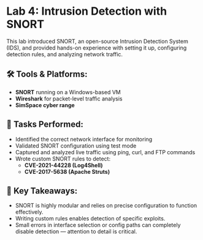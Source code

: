 # Lab 4: Intrusion Detection with SNORT

This lab introduced SNORT, an open-source Intrusion Detection System (IDS), and provided hands-on experience with setting it up, configuring detection rules, and analyzing network traffic.

## 🛠️ Tools & Platforms:
- **SNORT** running on a Windows-based VM
- **Wireshark** for packet-level traffic analysis
- **SimSpace cyber range**

## 📌 Tasks Performed:
- Identified the correct network interface for monitoring
- Validated SNORT configuration using test mode
- Captured and analyzed live traffic using ping, curl, and FTP commands
- Wrote custom SNORT rules to detect:
  - **CVE-2021-44228 (Log4Shell)**
  - **CVE-2017-5638 (Apache Struts)**

## 🔐 Key Takeaways:
- SNORT is highly modular and relies on precise configuration to function effectively.
- Writing custom rules enables detection of specific exploits.
- Small errors in interface selection or config paths can completely disable detection — attention to detail is critical.
